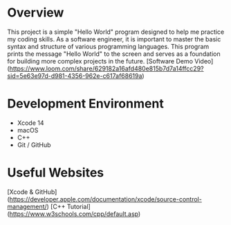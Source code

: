 # Overview

This project is a simple "Hello World" program designed to help me practice my coding skills.
As a software engineer, it is important to master the basic syntax and structure of various programming languages. 
This program prints the message "Hello World" to the screen and serves as a foundation for building more complex projects in the future.
[Software Demo Video] (https://www.loom.com/share/629182a16afd480e815b7d7a14ffcc29?sid=5e63e97d-d981-4356-962e-c617af68619a)

# Development Environment

* Xcode 14
* macOS
* C++
* Git / GitHub

# Useful Websites

[Xcode & GitHub] (https://developer.apple.com/documentation/xcode/source-control-management/)
[C++ Tutorial] (https://www.w3schools.com/cpp/default.asp)
